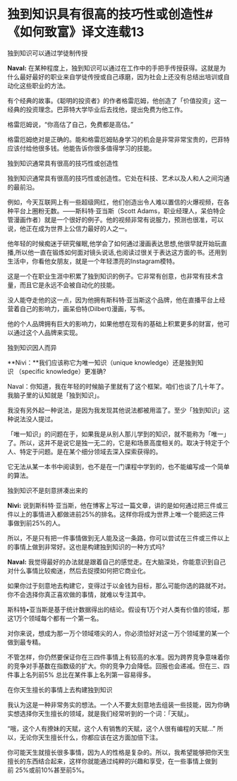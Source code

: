 # 独到知识具有很高的技巧性或创造性#《如何致富》译文连载13

独到知识可以通过学徒制传授

**Naval:** 在某种程度上，独到知识可以通过在工作中的手把手传授获得。这就是为什么最好最好的职业来自学徒传授或自己琢磨，因为社会上还没有总结出培训或自动化这些职业的方法。

有个经典的故事。《聪明的投资者》的作者格雷厄姆，他创造了「价值投资」这一经典的投资理念。巴菲特大学毕业后去找他，提出免费为他工作。

格雷厄姆说，“你高估了自己，免费都是高估。”

格雷厄姆绝对是正确的。能和格雷厄姆贴身学习的机会是非常非常宝贵的，巴菲特应该付给他很多钱。他能告诉你很多值得学习的技能。

独到知识通常具有很高的技巧性或创造性

独到知识通常具有很高的技巧性或创造性。它处在科技、艺术以及人和人之间沟通的最前沿。

例如，今天互联网上有一些超级网红，他们创造出令人难以置信的火爆视频，在各种平台上圈粉无数。——斯科特·亚当斯（Scott Adams，职业经理人，呆伯特企管漫画作者）就是一个很好的例子。他的视频非常有说服力，预测也很准，可以说，他正在成为世界上公信力最好的人之一。

他年轻的时候痴迷于研究催眠,他学会了如何通过漫画表达思想,他很早就开始玩直播,所以他一直在锻炼如何面对镜头说话,也阅读过很关于表达这方面的书。还用到生活中，你看他女朋友，就是一个年轻漂亮的Instagram模特。

这是一个在职业生涯中积累了独到知识的例子。它非常有创意，也非常有技术含量，而且它是永远不会被自动化的技能。

没人能夺走他的这一点，因为他拥有斯科特·亚当斯这个品牌，他在直播平台上经营着自己的影响力，画呆伯特(Dilbert)漫画，写书。

他的个人品牌拥有巨大的影响力，如果他想在现有的基础上积累更多的财富，他可以通过这个人品牌来实现。

独到知识因人而异

**Nivi：**我们应该称它为唯一知识（unique knowledge）还是独到知识 （specific knowledge）更准确?

Naval：你知道，我在年轻的时候脑子里就有了这个框架。咱们也谈了几十年了。我脑子里的认知就是「独到知识」。

我没有另外起一种说法，是因为我发现其他说法都被用滥了。至少「独到知识」这种说法没人提过。

「唯一知识」的问题在于，如果我是从别人那儿学到的知识，就不能称为「唯一」了。所以，这并不是说它是独一无二的，它是和场景高度相关的。取决于特定于个人、特定于问题。是在某个细分领域去深入探索获得的。

它无法从某一本书中阅读到，也不是在一门课程中学到的，也不能编写成一个简单的算法。

独到知识不是刻意拼凑出来的

**Nivi:** 说到斯科特·亚当斯，他在博客上写过一篇文章，讲的是如何通过把三件或三件以上的事情进入都做进前25%的排名。这样你将成为世界上唯一个能把这三件事做到前25%的人。

所以，不是只有把一件事情做到无人能及这一条路，你可以尝试在三件或三件以上的事情上做到非常好。这也是构建独到知识的一种方式吗?

**Naval:** 我觉得最好的办法就是跟着自己的感觉走。在大脑深处，你能意识到自己对什么事情比较痴迷，然后去捉摸如何把它商业化。

如果你过于刻意地去构建它，变得过于以金钱为目标，那么可能你选的路就不对。你不会选择你真正喜欢做的事情，就难以专注其中。

斯科特•亚当斯是基于统计数据得出的结论。假设有1万个对人类有价值的领域，那这1万个领域每个都有一个第一名。

对你来说，想成为那一万个领域塔尖的人，你必须恰好对这一万个领域里的某一个做到最专精。

不管怎样，你仍然要保证你在三四件事情上有较高的水准。因为跨界竞争意味着你的竞争对手基数在指数级的扩大。你的竞争力会降低。回报也会递减。但在三、四件事上名列前5% 总比在某件事上名列第一容易得多。

在你天生擅长的事情上去构建独到知识

我认为这是一种非常务实的想法。一个人不要太刻意地去组装一些技能，因为你确实想选择你天生擅长的领域，就是我们经常听到的一个词：「天赋」。

“哦，这个人有撩妹的天赋，这个人有销售的天赋，这个人很有编程的天赋…” 所以，无论你天生擅长什么，你都应该在这方面加倍下注。

你可能天生就擅长很多事情，因为人的性格是复杂的。所以，我希望能够把你天生擅长的东西结合起来，这样你就能通过纯粹的兴趣和享受，在一些事情上做到前 25%或前10%甚至前5%。